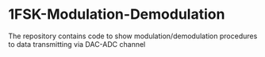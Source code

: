 # 1FSK-Modulation-Demodulation
The repository contains code to show modulation/demodulation procedures to data transmitting via DAC-ADC channel

